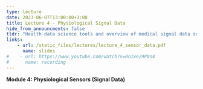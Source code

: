 ```yaml
---
type: lecture
date: 2023-06-07T13:00:00+3:00
title: Lecture 4 - Physiological Signal Data
hide_from_announcments: false
tldr: "Health data science tools and overview of medical signal data such as EEGs"
links: 
    - url: /static_files/lectures/lecture_4_sensor_data.pdf
      name: slides 
#    - url: https://www.youtube.com/watch?v=Rn1xe29P0n4
#      name: recording
---
```

<strong>Module 4: Physiological Sensors (Signal Data)</strong>
